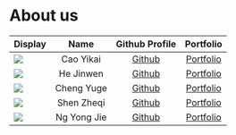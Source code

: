 # About us

Display | Name |              Github Profile               | Portfolio 
--------|:----:|:-----------------------------------------:|:---------:
![](https://via.placeholder.com/100.png?text=Photo) | Cao Yikai |    [Github](https://github.com/nvknow)    | [Portfolio](docs/team/nvknow.md)
![](https://via.placeholder.com/100.png?text=Photo) | He Jinwen | [Github](https://github.com/sylviahe171)  | [Portfolio](docs/team/sylviahe171.md)
![](https://via.placeholder.com/100.png?text=Photo) | Cheng Yuge | [Github](https://github.com/ChengYoghurt) | [Portfolio](docs/team/chengyoghurt.md)
![](https://via.placeholder.com/100.png?text=Photo) | Shen Zheqi | [Github](https://github.com/zheqis12138)  | [Portfolio](docs/team/zheqis.md)
![](https://via.placeholder.com/100.png?text=Photo) | Ng Yong Jie | [Github](https://github.com/yongjicode)  | [Portfolio](docs/team/yongjicode.md)
